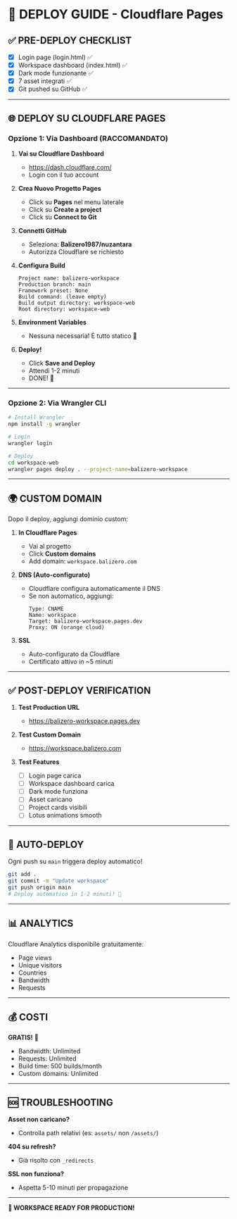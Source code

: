 # 🚀 DEPLOY GUIDE - Cloudflare Pages

## ✅ PRE-DEPLOY CHECKLIST

- [x] Login page (login.html) ✅
- [x] Workspace dashboard (index.html) ✅
- [x] Dark mode funzionante ✅
- [x] 7 asset integrati ✅
- [x] Git pushed su GitHub ✅

---

## 🌐 DEPLOY SU CLOUDFLARE PAGES

### **Opzione 1: Via Dashboard (RACCOMANDATO)**

1. **Vai su Cloudflare Dashboard**
   - https://dash.cloudflare.com/
   - Login con il tuo account

2. **Crea Nuovo Progetto Pages**
   - Click su **Pages** nel menu laterale
   - Click su **Create a project**
   - Click su **Connect to Git**

3. **Connetti GitHub**
   - Seleziona: **Balizero1987/nuzantara**
   - Autorizza Cloudflare se richiesto

4. **Configura Build**
   ```
   Project name: balizero-workspace
   Production branch: main
   Framework preset: None
   Build command: (leave empty)
   Build output directory: workspace-web
   Root directory: workspace-web
   ```

5. **Environment Variables**
   - Nessuna necessaria! È tutto statico 🎉

6. **Deploy!**
   - Click **Save and Deploy**
   - Attendi 1-2 minuti
   - DONE! 🚀

---

### **Opzione 2: Via Wrangler CLI**

```bash
# Install Wrangler
npm install -g wrangler

# Login
wrangler login

# Deploy
cd workspace-web
wrangler pages deploy . --project-name=balizero-workspace
```

---

## 🌍 CUSTOM DOMAIN

Dopo il deploy, aggiungi dominio custom:

1. **In Cloudflare Pages**
   - Vai al progetto
   - Click **Custom domains**
   - Add domain: `workspace.balizero.com`

2. **DNS (Auto-configurato)**
   - Cloudflare configura automaticamente il DNS
   - Se non automatico, aggiungi:
     ```
     Type: CNAME
     Name: workspace
     Target: balizero-workspace.pages.dev
     Proxy: ON (orange cloud)
     ```

3. **SSL**
   - Auto-configurato da Cloudflare
   - Certificato attivo in ~5 minuti

---

## ✅ POST-DEPLOY VERIFICATION

1. **Test Production URL**
   - https://balizero-workspace.pages.dev

2. **Test Custom Domain**
   - https://workspace.balizero.com

3. **Test Features**
   - [ ] Login page carica
   - [ ] Workspace dashboard carica
   - [ ] Dark mode funziona
   - [ ] Asset caricano
   - [ ] Project cards visibili
   - [ ] Lotus animations smooth

---

## 🔄 AUTO-DEPLOY

Ogni push su `main` triggera deploy automatico!

```bash
git add .
git commit -m "Update workspace"
git push origin main
# Deploy automatico in 1-2 minuti! 🚀
```

---

## 📊 ANALYTICS

Cloudflare Analytics disponibile gratuitamente:
- Page views
- Unique visitors
- Countries
- Bandwidth
- Requests

---

## 💰 COSTI

**GRATIS!** 🎉
- Bandwidth: Unlimited
- Requests: Unlimited
- Build time: 500 builds/month
- Custom domains: Unlimited

---

## 🆘 TROUBLESHOOTING

**Asset non caricano?**
- Controlla path relativi (es: `assets/` non `/assets/`)

**404 su refresh?**
- Già risolto con `_redirects`

**SSL non funziona?**
- Aspetta 5-10 minuti per propagazione

---

**🎉 WORKSPACE READY FOR PRODUCTION!**


